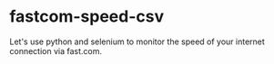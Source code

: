 # fastcom-speed-csv
Let's use python and selenium to monitor the speed of your internet connection via fast.com.
